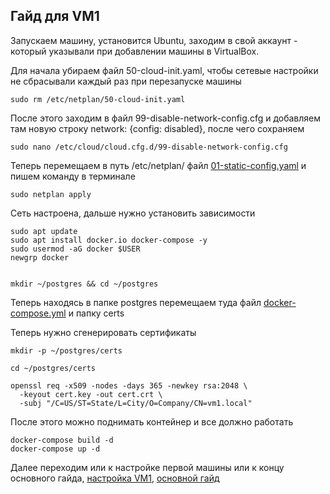 ## Гайд для VM1


Запускаем машину, установится Ubuntu, заходим в свой аккаунт - который указывали при добавлении машины в VirtualBox.

Для начала убираем файл 50-cloud-init.yaml, чтобы сетевые настройки не сбрасывали каждый раз при перезапуске машины
```
sudo rm /etc/netplan/50-cloud-init.yaml
```
После этого заходим в файл 99-disable-network-config.cfg и добавляем там новую строку network: {config: disabled}, после чего сохраняем
```
sudo nano /etc/cloud/cloud.cfg.d/99-disable-network-config.cfg
```
Теперь перемещаем в путь /etc/netplan/ файл [01-static-config.yaml](01-static-config.yaml) и пишем команду в терминале

```
sudo netplan apply
```

Сеть настроена, дальше нужно установить зависимости
```
sudo apt update
sudo apt install docker.io docker-compose -y
sudo usermod -aG docker $USER
newgrp docker


mkdir ~/postgres && cd ~/postgres
```

Теперь находясь в папке postgres перемещаем туда файл [docker-compose.yml](docker-compose.yml) и папку certs

Теперь нужно сгенерировать сертификаты

```
mkdir -p ~/postgres/certs

cd ~/postgres/certs

openssl req -x509 -nodes -days 365 -newkey rsa:2048 \
  -keyout cert.key -out cert.crt \
  -subj "/C=US/ST=State/L=City/O=Company/CN=vm1.local"
```

После этого можно поднимать контейнер и все должно работать

```
docker-compose build -d
docker-compose up -d
```

Далее переходим или к настройке первой машины или к концу основного гайда, [настройка VM1](../vm1/ConfigurationGuide.md), [основной гайд](../README.md)
